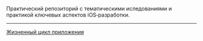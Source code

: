Практический репозиторий с тематическими иследованиями и практикой ключевых аспектов iOS‑разработки.

---
[Жизненный цикл прилoжения](https://github.com/artkriukov/iOSExperiments/tree/main/AppLifecycleSandbox)

